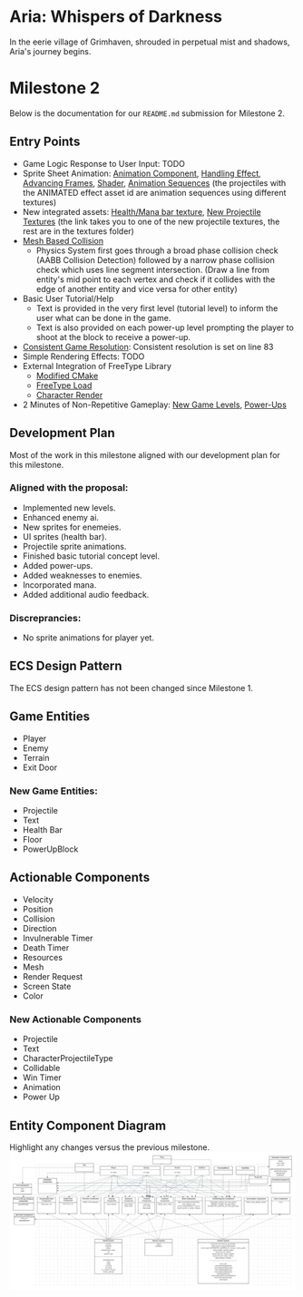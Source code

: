 # Aria: Whispers of Darkness
In the eerie village of Grimhaven, shrouded in perpetual mist and shadows, Aria's journey begins. 

# Milestone 2
Below is the documentation for our `README.md` submission for Milestone 2.

## Entry Points
- Game Logic Response to User Input: TODO
- Sprite Sheet Animation: 
[Animation Component](https://github.students.cs.ubc.ca/CPSC427-2023W-T1/Team06Aria/blob/005cfe61bd0082a3ecf530d97725b540bb8545e0/src/components.hpp#L196),
[Handling Effect](https://github.students.cs.ubc.ca/CPSC427-2023W-T1/Team06Aria/blob/005cfe61bd0082a3ecf530d97725b540bb8545e0/src/render_system.cpp#L79),
[Advancing Frames](https://github.students.cs.ubc.ca/CPSC427-2023W-T1/Team06Aria/blob/005cfe61bd0082a3ecf530d97725b540bb8545e0/src/render_system.cpp#L309),
[Shader](https://github.students.cs.ubc.ca/CPSC427-2023W-T1/Team06Aria/blob/005cfe61bd0082a3ecf530d97725b540bb8545e0/shaders/animated.fs.glsl),
[Animation Sequences](https://github.students.cs.ubc.ca/CPSC427-2023W-T1/Team06Aria/blob/14e8f386b75c6a21ea42ea23c1cf00e87eade535/src/world_init.cpp#L274) (the projectiles with the ANIMATED effect asset id are animation sequences using different textures)
- New integrated assets: 
[Health/Mana bar texture](https://github.students.cs.ubc.ca/CPSC427-2023W-T1/Team06Aria/blob/005cfe61bd0082a3ecf530d97725b540bb8545e0/data/textures/health_bar.png), 
[New Projectile Textures](https://github.students.cs.ubc.ca/CPSC427-2023W-T1/Team06Aria/blob/005cfe61bd0082a3ecf530d97725b540bb8545e0/data/textures/water_projectile_spritesheet.png) (the link takes you to one of the new projectile textures, the rest are in the textures folder)
- [Mesh Based Collision](https://github.students.cs.ubc.ca/CPSC427-2023W-T1/Team06Aria/blob/main/src/physics_system.cpp#L36)
  - Physics System first goes through a broad phase collision check (AABB Collision Detection) followed by a narrow phase collision check which uses line segment 
    intersection. (Draw a line from entity's mid point to each vertex and check if it collides with the edge of another entity and vice versa for other entity)
- Basic User Tutorial/Help
  - Text is provided in the very first level (tutorial level) to inform the user what can be done in the game.
  - Text is also provided on each power-up level prompting the player to shoot at the block to receive a power-up.
- [Consistent Game Resolution](https://github.students.cs.ubc.ca/CPSC427-2023W-T1/Team06Aria/blob/a02a00206804e162dfe492ea22aa1a741ab3b5fd/src/world_system.cpp#L75): Consistent resolution is set on line 83
- Simple Rendering Effects: TODO
- External Integration of FreeType Library
  - [Modified CMake](https://github.students.cs.ubc.ca/CPSC427-2023W-T1/Team06Aria/blob/main/CMakeLists.txt#L70)
  - [FreeType Load](https://github.students.cs.ubc.ca/CPSC427-2023W-T1/Team06Aria/blob/main/src/render_system_init.cpp#L66)
  - [Character Render](https://github.students.cs.ubc.ca/CPSC427-2023W-T1/Team06Aria/blob/main/src/render_system.cpp#L87)
- 2 Minutes of Non-Repetitive Gameplay:
[New Game Levels](https://github.students.cs.ubc.ca/CPSC427-2023W-T1/Team06Aria/blob/a02a00206804e162dfe492ea22aa1a741ab3b5fd/src/game_level.cpp), [Power-Ups](https://github.students.cs.ubc.ca/CPSC427-2023W-T1/Team06Aria/blob/a02a00206804e162dfe492ea22aa1a741ab3b5fd/src/components.hpp#L32)

## Development Plan
Most of the work in this milestone aligned with our development plan for this milestone.

### Aligned with the proposal:
- Implemented new levels.
- Enhanced enemy ai.
- New sprites for enemeies.
- UI sprites (health bar).
- Projectile sprite animations.
- Finished basic tutorial concept level.
- Added power-ups.
- Added weaknesses to enemies.
- Incorporated mana.
- Added additional audio feedback.

### Discreprancies:
- No sprite animations for player yet.

## ECS Design Pattern
The ECS design pattern has not been changed since Milestone 1.

## Game Entities
- Player
- Enemy
- Terrain
- Exit Door

### New Game Entities:
- Projectile
- Text
- Health Bar
- Floor
- PowerUpBlock

## Actionable Components
- Velocity
- Position
- Collision
- Direction
- Invulnerable Timer
- Death Timer
- Resources
- Mesh
- Render Request
- Screen State
- Color

### New Actionable Components
- Projectile
- Text
- CharacterProjectileType
- Collidable
- Win Timer
- Animation
- Power Up

## Entity Component Diagram
Highlight any changes versus the previous milestone.
![ECS diagram](docu/images/M2_ECS_diagram.png)
